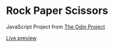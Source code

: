 # Rock Paper Scissors

JavaScript Project from [The Odin Project](https://www.theodinproject.com/)

[Live preview](https://dariussindrilaru.github.io/rock-paper-scissors/)